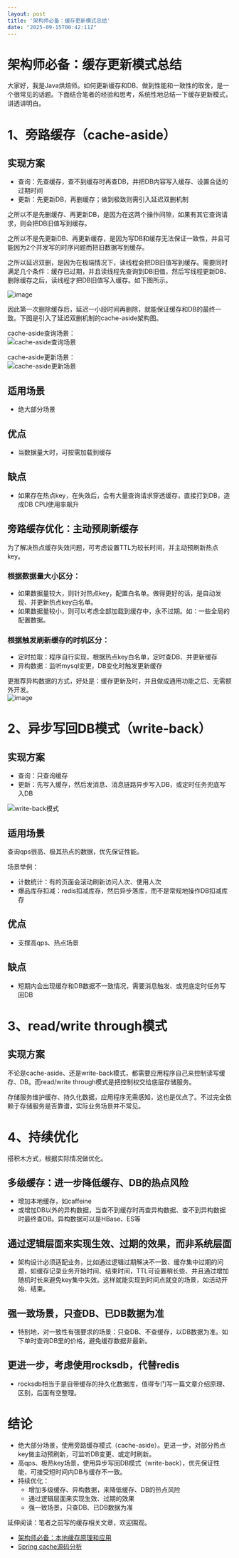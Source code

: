 ```yaml
---
layout: post
title: '架构师必备：缓存更新模式总结'
date: "2025-09-15T00:42:11Z"
---
```

架构师必备：缓存更新模式总结
==============

大家好，我是Java烘焙师。如何更新缓存和DB、做到性能和一致性的取舍，是一个很常见的话题。下面结合笔者的经验和思考，系统性地总结一下缓存更新模式，讲透讲明白。

1、旁路缓存（cache-aside）
===================

实现方案
----

*   查询：先查缓存，查不到缓存时再查DB，并把DB内容写入缓存、设置合适的过期时间
*   更新：先更新DB，再删缓存；做到极致则需引入延迟双删机制

之所以不是先删缓存、再更新DB，是因为在这两个操作间隙，如果有其它查询请求，则会把DB旧值写到缓存。

之所以不是先更新DB、再更新缓存，是因为写DB和缓存无法保证一致性，并且可能因为2个并发写的时序问题而把旧数据写到缓存。

之所以延迟双删，是因为在极端情况下，读线程会把DB旧值写到缓存。需要同时满足几个条件：缓存已过期，并且读线程先查询到DB旧值，然后写线程更新DB、删除缓存之后，读线程才把DB旧值写入缓存。如下图所示。

![image](https://img2024.cnblogs.com/blog/1247698/202509/1247698-20250913012431975-1288154151.png)

因此第一次删除缓存后，延迟一小段时间再删除，就能保证缓存和DB的最终一致。下图是引入了延迟双删机制的cache-aside架构图。

cache-aside查询场景：  
![cache-aside查询场景](https://img2024.cnblogs.com/blog/1247698/202509/1247698-20250911013627176-926991724.png)

cache-aside更新场景：  
![cache-aside更新场景](https://img2024.cnblogs.com/blog/1247698/202509/1247698-20250911013712740-1200116843.png)

适用场景
----

*   绝大部分场景

优点
--

*   当数据量大时，可按需加载到缓存

缺点
--

*   如果存在热点key，在失效后，会有大量查询请求穿透缓存，直接打到DB，造成DB CPU使用率飙升

旁路缓存优化：主动预刷新缓存
--------------

为了解决热点缓存失效问题，可考虑设置TTL为较长时间，并主动预刷新热点key。

### 根据数据量大小区分：

*   如果数据量较大，则针对热点key，配置白名单。做得更好的话，是自动发现、并更新热点key白名单。
*   如果数据量较小，则可以考虑全部加载到缓存中，永不过期。如：一些全局的配置数据。

### 根据触发刷新缓存的时机区分：

*   定时拉取：程序自行实现，根据热点key白名单，定时查DB、并更新缓存
*   异构数据：监听mysql变更，DB变化时触发更新缓存

更推荐异构数据的方式，好处是：缓存更新及时，并且做成通用功能之后、无需额外开发。  
![image](https://img2024.cnblogs.com/blog/1247698/202509/1247698-20250912012547948-717105537.png)

2、异步写回DB模式（write-back）
======================

实现方案
----

*   查询：只查询缓存
*   更新：先写入缓存，然后发消息、消息链路异步写入DB，或定时任务兜底写入DB

![write-back模式](https://img2024.cnblogs.com/blog/1247698/202509/1247698-20250913172146046-1323212154.png)

适用场景
----

查询qps很高、极其热点的数据，优先保证性能。

场景举例：

*   计数统计：有的页面会滚动刷新访问人次、使用人次
*   爆品库存扣减：redis扣减库存，然后异步落库，而不是常规地操作DB扣减库存

优点
--

*   支撑高qps、热点场景

缺点
--

*   短期内会出现缓存和DB数据不一致情况，需要消息触发、或兜底定时任务写回DB

3、read/write through模式
======================

实现方案
----

不论是cache-aside、还是write-back模式，都需要应用程序自己来控制读写缓存、DB。而read/write through模式是把控制权交给底层存储服务。

存储服务维护缓存、持久化数据，应用程序无需感知，这也是优点了。不过完全依赖于存储服务是否靠谱，实际业务场景并不常见。

4、持续优化
======

搭积木方式，根据实际情况做优化。

多级缓存：进一步降低缓存、DB的热点风险
--------------------

*   增加本地缓存，如caffeine
*   或增加DB以外的异构数据，当查不到缓存时再查异构数据、查不到异构数据时最终查DB。异构数据可以是HBase、ES等

通过逻辑层面来实现生效、过期的效果，而非系统层面
------------------------

*   架构设计必须适配业务，比如通过逻辑过期解决不一致、缓存集中过期的问题，如缓存记录业务开始时间、结束时间，TTL可设置稍长些、并且通过增加随机时长来避免key集中失效。这样就能实现到时间点就变的场景，如活动开始、结束。

强一致场景，只查DB、已DB数据为准
------------------

*   特别地，对一致性有强要求的场景：只查DB、不查缓存，以DB数据为准。如下单时查询DB里的价格，避免缓存数据非最新。

更进一步，考虑使用rocksdb，代替redis
------------------------

*   rocksdb相当于是自带缓存的持久化数据库，值得专门写一篇文章介绍原理、区别，后面有空整理。

结论
==

*   绝大部分场景，使用旁路缓存模式（cache-aside）。更进一步，对部分热点key做主动预刷新，可监听DB变更、或定时刷新。
*   高qps、极热key场景，使用异步写回DB模式（write-back），优先保证性能，可接受短时间内DB与缓存不一致。
*   持续优化：
    *   增加多级缓存、异构数据，来降低缓存、DB的热点风险
    *   通过逻辑层面来实现生效、过期的效果
    *   强一致场景，只查DB、已DB数据为准

延伸阅读：笔者之前写的缓存相关文章，欢迎围观。

*   [架构师必备：本地缓存原理和应用](https://www.cnblogs.com/toplist/p/15941303.html)
*   [Spring cache源码分析](https://www.cnblogs.com/toplist/p/16032955.html)